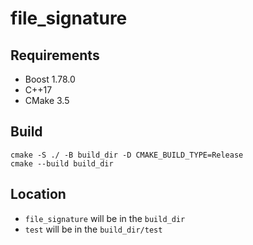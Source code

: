 # file_signature

## Requirements
* Boost 1.78.0
* C++17
* CMake 3.5

## Build

```shell
cmake -S ./ -B build_dir -D CMAKE_BUILD_TYPE=Release
cmake --build build_dir
```

## Location
* `file_signature` will be in the `build_dir`
* `test` will be in the `build_dir/test`